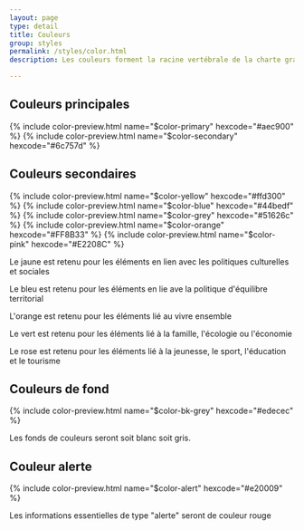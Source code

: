 ```yaml
---
layout: page
type: detail
title: Couleurs
group: styles
permalink: /styles/color.html
description: Les couleurs forment la racine vertébrale de la charte graphique. Elles expriment le ton du site. Chaque couleurs est associé à un thème.

---
```



## Couleurs principales

{% include color-preview.html name="$color-primary" hexcode="#aec900" %}
{% include color-preview.html name="$color-secondary" hexcode="#6c757d" %}

## Couleurs secondaires

{% include color-preview.html name="$color-yellow" hexcode="#ffd300" %}
{% include color-preview.html name="$color-blue" hexcode="#44bedf" %}
{% include color-preview.html name="$color-grey" hexcode="#51626c" %}
{% include color-preview.html name="$color-orange" hexcode="#FF8B33" %}
{% include color-preview.html name="$color-pink" hexcode="#E2208C" %}

Le jaune est retenu pour les éléments en lien avec les politiques culturelles et sociales

Le bleu est retenu pour les éléments en lie ave la politique d'équilibre territorial

L'orange est retenu pour les éléments lié au vivre ensemble

Le vert est retenu pour les éléments lié à la famille, l'écologie ou l'économie

Le rose est retenu pour les éléments lié à la jeunesse, le sport, l'éducation et le tourisme

## Couleurs de fond

{% include color-preview.html name="$color-bk-grey" hexcode="#edecec" %}

Les fonds de couleurs seront soit blanc soit gris.

## Couleur alerte

{% include color-preview.html name="$color-alert" hexcode="#e20009" %}

Les informations essentielles de type "alerte" seront de couleur rouge